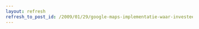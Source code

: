 ```yaml
---
layout: refresh
refresh_to_post_id: /2009/01/29/google-maps-implementatie-waar-investeert-triodosbank
---
```


